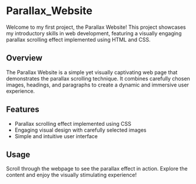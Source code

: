 # Parallax_Website
Welcome to my first project, the Parallax Website! This project showcases my introductory skills in web development, featuring a visually engaging parallax scrolling effect implemented using HTML and CSS.

## Overview
The Parallax Website is a simple yet visually captivating web page that demonstrates the parallax scrolling technique. It combines carefully chosen images, headings, and paragraphs to create a dynamic and immersive user experience.

## Features
- Parallax scrolling effect implemented using CSS
- Engaging visual design with carefully selected images
- Simple and intuitive user interface

## Usage
Scroll through the webpage to see the parallax effect in action. Explore the content and enjoy the visually stimulating experience!

